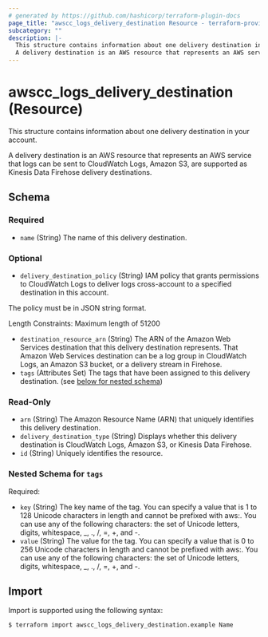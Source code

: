 ```yaml
---
# generated by https://github.com/hashicorp/terraform-plugin-docs
page_title: "awscc_logs_delivery_destination Resource - terraform-provider-awscc"
subcategory: ""
description: |-
  This structure contains information about one delivery destination in your account.
  A delivery destination is an AWS resource that represents an AWS service that logs can be sent to CloudWatch Logs, Amazon S3, are supported as Kinesis Data Firehose delivery destinations.
---
```


# awscc_logs_delivery_destination (Resource)

This structure contains information about one delivery destination in your account.

A delivery destination is an AWS resource that represents an AWS service that logs can be sent to CloudWatch Logs, Amazon S3, are supported as Kinesis Data Firehose delivery destinations.



<!-- schema generated by tfplugindocs -->
## Schema

### Required

- `name` (String) The name of this delivery destination.

### Optional

- `delivery_destination_policy` (String) IAM policy that grants permissions to CloudWatch Logs to deliver logs cross-account to a specified destination in this account.

The policy must be in JSON string format.

Length Constraints: Maximum length of 51200
- `destination_resource_arn` (String) The ARN of the Amazon Web Services destination that this delivery destination represents. That Amazon Web Services destination can be a log group in CloudWatch Logs, an Amazon S3 bucket, or a delivery stream in Firehose.
- `tags` (Attributes Set) The tags that have been assigned to this delivery destination. (see [below for nested schema](#nestedatt--tags))

### Read-Only

- `arn` (String) The Amazon Resource Name (ARN) that uniquely identifies this delivery destination.
- `delivery_destination_type` (String) Displays whether this delivery destination is CloudWatch Logs, Amazon S3, or Kinesis Data Firehose.
- `id` (String) Uniquely identifies the resource.

<a id="nestedatt--tags"></a>
### Nested Schema for `tags`

Required:

- `key` (String) The key name of the tag. You can specify a value that is 1 to 128 Unicode characters in length and cannot be prefixed with aws:. You can use any of the following characters: the set of Unicode letters, digits, whitespace, _, ., /, =, +, and -.
- `value` (String) The value for the tag. You can specify a value that is 0 to 256 Unicode characters in length and cannot be prefixed with aws:. You can use any of the following characters: the set of Unicode letters, digits, whitespace, _, ., /, =, +, and -.

## Import

Import is supported using the following syntax:

```shell
$ terraform import awscc_logs_delivery_destination.example Name
```
